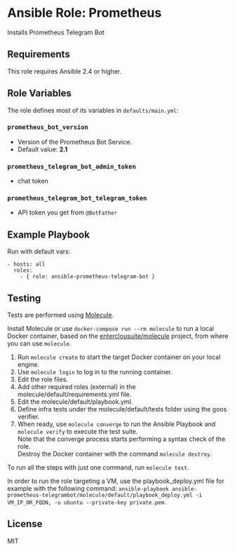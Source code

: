Ansible Role: Prometheus 
======================================
Installs Prometheus Telegram Bot

## Requirements

This role requires Ansible 2.4 or higher.

## Role Variables

The role defines most of its variables in `defaults/main.yml`:

### `prometheus_bot_version`  
- Version of the Prometheus Bot Service.  
- Default value: **2.1** 

### `prometheus_telegram_bot_admin_token`
- chat token

### `prometheus_telegram_bot_telegram_token`
- API token you get from `@BotFather`

## Example Playbook

Run with default vars:

    - hosts: all
      roles:
        - { role: ansible-prometheus-telegram-bot }

## Testing

Tests are performed using [Molecule](http://molecule.readthedocs.org/en/latest/).

Install Molecule or use `docker-compose run --rm molecule` to run a local Docker container, based on the [enterclousuite/molecule](https://hub.docker.com/r/fminzoni/molecule/) project, from where you can use `molecule`.

1. Run `molecule create` to start the target Docker container on your local engine.  
2. Use `molecule login` to log in to the running container.  
3. Edit the role files.  
4. Add other required roles (external) in the molecule/default/requirements.yml file.  
5. Edit the molecule/default/playbook.yml.  
6. Define infra tests under the molecule/default/tests folder using the goos verifier.  
7. When ready, use `molecule converge` to run the Ansible Playbook and `molecule verify` to execute the test suite.  
Note that the converge process starts performing a syntax check of the role.  
Destroy the Docker container with the command `molecule destroy`.   

To run all the steps with just one command, run `molecule test`. 

In order to run the role targeting a VM, use the playbook_deploy.yml file for example with the following command: `ansible-playbook ansible-prometheus-telegrambot/molecule/default/playbook_deploy.yml -i VM_IP_OR_FQDN, -u ubuntu --private-key private.pem`.  

## License

MIT
